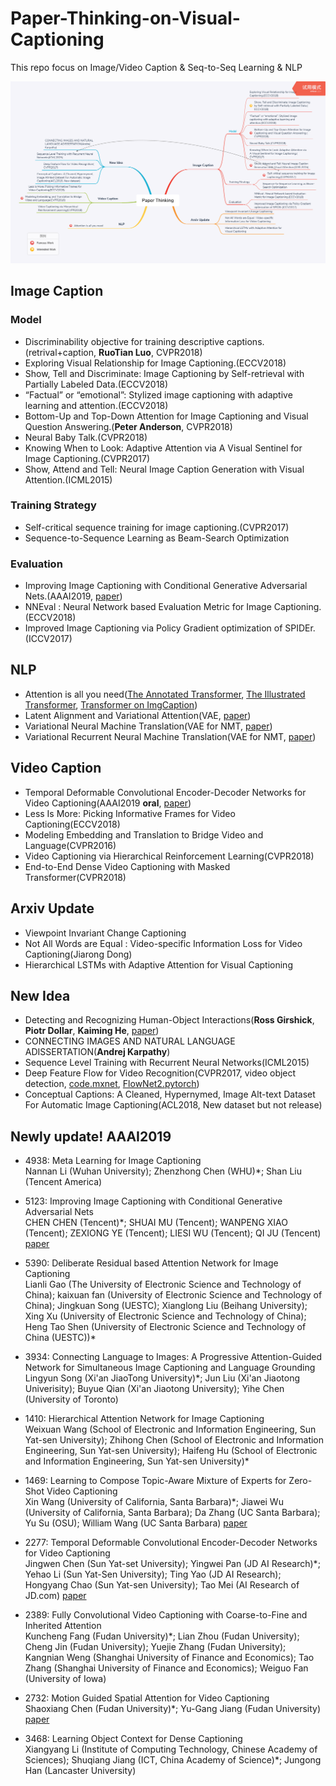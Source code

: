 # Paper-Thinking-on-Visual-Captioning

This repo focus on Image/Video Caption &amp; Seq-to-Seq Learning &amp; NLP

![recent_read](./paper_thinking.png)

## Image Caption

### Model

- Discriminability objective for training descriptive captions.(retrival+caption, **RuoTian Luo**, CVPR2018)
- Exploring Visual Relationship for Image Captioning.(ECCV2018)
- Show, Tell and Discriminate: Image Captioning by Self-retrieval with Partially Labeled Data.(ECCV2018)
- “Factual” or “emotional”: Stylized image captioning with adaptive learning and attention.(ECCV2018)
- Bottom-Up and Top-Down Attention for Image Captioning and Visual Question Answering.(**Peter Anderson**, CVPR2018)
- Neural Baby Talk.(CVPR2018)
- Knowing When to Look: Adaptive Attention via A Visual Sentinel for Image Captioning.(CVPR2017)
- Show, Attend and Tell: Neural Image Caption Generation with Visual Attention.(ICML2015)

### Training Strategy

- Self-critical sequence training for image captioning.(CVPR2017)
- Sequence-to-Sequence Learning as Beam-Search Optimization

### Evaluation

- Improving Image Captioning with Conditional Generative Adversarial Nets.(AAAI2019, [paper](https://arxiv.org/pdf/1805.07112.pdf))
- NNEval : Neural Network based Evaluation Metric for Image Captioning.(ECCV2018)
- Improved Image Captioning via Policy Gradient optimization of SPIDEr.(ICCV2017)

## NLP

- Attention is all you need([The Annotated Transformer](http://nlp.seas.harvard.edu/2018/04/03/attention.html), [The Illustrated Transformer](http://jalammar.github.io/illustrated-transformer/), [Transformer on ImgCaption](https://github.com/ruotianluo/Transformer_Captioning/blob/master/train.py))
- Latent Alignment and Variational Attention(VAE, [paper](https://arxiv.org/pdf/1807.03756.pdf))
- Variational Neural Machine Translation(VAE for NMT, [paper](https://arxiv.org/pdf/1605.07869.pdf))
- Variational Recurrent Neural Machine Translation(VAE for NMT, [paper](https://arxiv.org/pdf/1801.05119.pdf))

## Video Caption

- Temporal Deformable Convolutional Encoder-Decoder Networks for Video Captioning(AAAI2019 **oral**, [paper](http://home.ustc.edu.cn/~panywei/paper/AAAI19.2277.pdf))
- Less Is More: Picking Informative Frames for Video Captioning(ECCV2018)
- Modeling Embedding and Translation to Bridge Video and Language(CVPR2016)
- Video Captioning via Hierarchical Reinforcement Learning(CVPR2018)
- End-to-End Dense Video Captioning with Masked Transformer(CVPR2018)

## Arxiv Update

- Viewpoint Invariant Change Captioning
- Not All Words are Equal : Video-specific Information Loss for Video Captioning(Jiarong Dong)
- Hierarchical LSTMs with Adaptive Attention for Visual Captioning

## New Idea

- Detecting and Recognizing Human-Object Interactions(**Ross Girshick**, **Piotr Dollar**, **Kaiming He**, [paper](https://arxiv.org/pdf/1704.07333.pdf))
- CONNECTING IMAGES AND NATURAL LANGUAGE ADISSERTATION(**Andrej Karpathy**)
- Sequence Level Training with Recurrent Neural Networks(ICML2015)
- Deep Feature Flow for Video Recognition(CVPR2017, video object detection, [code.mxnet](https://github.com/msracver/Deep-Feature-Flow), [FlowNet2.pytorch](https://github.com/NVIDIA/flownet2-pytorch))
- Conceptual Captions: A Cleaned, Hypernymed, Image Alt-text Dataset For Automatic Image Captioning(ACL2018, New dataset but not release)

## Newly update! AAAI2019
- 4938: Meta Learning for Image Captioning  
Nannan Li (Wuhan University); Zhenzhong Chen (WHU)*; Shan Liu (Tencent America)

- 5123: Improving Image Captioning with Conditional Generative Adversarial Nets  
CHEN CHEN (Tencent)*; SHUAI MU (Tencent); WANPENG XIAO (Tencent); ZEXIONG YE (Tencent); LIESI WU (Tencent); QI JU (Tencent) [paper](https://arxiv.org/pdf/1805.07112.pdf)

- 5390: Deliberate Residual based Attention Network for Image Captioning  
Lianli Gao (The University of Electronic Science and Technology of China); kaixuan fan (University of Electronic Science and Technology of China); Jingkuan Song (UESTC); Xianglong Liu (Beihang University); Xing Xu (University of Electronic Science and Technology of China); Heng Tao Shen (University of Electronic Science and Technology of China (UESTC))*

- 3934: Connecting Language to Images: A Progressive Attention-Guided Network for Simultaneous Image Captioning and Language Grounding  
Lingyun Song (Xi'an JiaoTong University)*; Jun Liu (Xi'an Jiaotong Univerisity); Buyue Qian (Xi'an Jiaotong University); Yihe Chen (University of Toronto)

- 1410: Hierarchical Attention Network for Image Captioning  
Weixuan Wang (School of Electronic and Information Engineering, Sun Yat-sen University); Zhihong Chen (School of Electronic and Information Engineering, Sun Yat-sen University); Haifeng Hu (School of Electronic and Information Engineering, Sun Yat-sen University)*

- 1469: Learning to Compose Topic-Aware Mixture of Experts for Zero-Shot Video Captioning   
Xin Wang (University of California, Santa Barbara)*; Jiawei Wu (University of California, Santa Barbara); Da Zhang (UC Santa Barbara); Yu Su (OSU); William Wang (UC Santa Barbara) [paper](https://arxiv.org/pdf/1811.02765.pdf)

- 2277: Temporal Deformable Convolutional Encoder-Decoder Networks for Video Captioning   
Jingwen Chen (Sun Yat-set University); Yingwei Pan (JD AI Research)*; Yehao Li (Sun Yat-Sen University); Ting Yao (JD AI Research); Hongyang Chao (Sun Yat-sen University); Tao Mei (AI Research of JD.com) [paper](home.ustc.edu.cn/~panywei/paper/AAAI19.2277.pdf)

- 2389: Fully Convolutional Video Captioning with Coarse-to-Fine and Inherited Attention  
Kuncheng Fang (Fudan University)*; Lian Zhou (Fudan University); Cheng Jin (Fudan University); Yuejie Zhang (Fudan University); Kangnian Weng (Shanghai University of Finance and Economics); Tao Zhang (Shanghai University of Finance and Economics); Weiguo Fan (University of Iowa)

- 2732: Motion Guided Spatial Attention for Video Captioning   
Shaoxiang Chen (Fudan University)*; Yu-Gang Jiang (Fudan University) [paper](http://yugangjiang.info/publication/19AAAI-vidcaptioning.pdf)

- 3468: Learning Object Context for Dense Captioning   
Xiangyang Li (Institute of Computing Technology, Chinese Academy of Sciences); Shuqiang Jiang (ICT, China Academy of Science)*; Jungong Han (Lancaster University)
